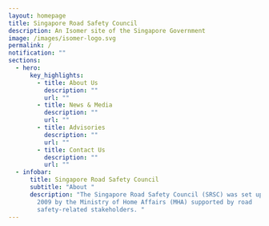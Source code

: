```yaml
---
layout: homepage
title: Singapore Road Safety Council
description: An Isomer site of the Singapore Government
image: /images/isomer-logo.svg
permalink: /
notification: ""
sections:
  - hero:
      key_highlights:
        - title: About Us
          description: ""
          url: ""
        - title: News & Media
          description: ""
          url: ""
        - title: Advisories
          description: ""
          url: ""
        - title: Contact Us
          description: ""
          url: ""
  - infobar:
      title: Singapore Road Safety Council
      subtitle: "About "
      description: "The Singapore Road Safety Council (SRSC) was set up on 9 December
        2009 by the Ministry of Home Affairs (MHA) supported by road
        safety-related stakeholders. "
---
```

